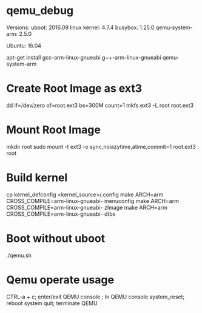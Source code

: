 # qemu_debug

Versions:
uboot: 2016.09
linux kernel: 4.7.4
busybox: 1.25.0
qemu-system-arm: 2.5.0

Ubuntu: 16.04

apt-get install gcc-arm-linux-gnueabi g++-arm-linux-gnueabi qemu-system-arm


# Create Root Image as ext3
dd if=/dev/zero of=root.ext3 bs=300M count=1
mkfs.ext3 -L root root.ext3

# Mount Root Image
mkdir root
sudo mount -t ext3 -o sync,nolazytime,atime,commit=1 root.ext3 root

# Build kernel
cp kernel_defconfig <kernel_source>/.config
make ARCH=arm CROSS_COMPILE=arm-linux-gnueabi- menuconfig
make ARCH=arm CROSS_COMPILE=arm-linux-gnueabi- zImage
make ARCH=arm CROSS_COMPILE=arm-linux-gnueabi- dtbs

# Boot without uboot
./qemu.sh

# Qemu operate usage
CTRL-a + c; enter/exit QEMU console
; In QEMU console
system_reset; reboot system
quit; terminate QEMU

